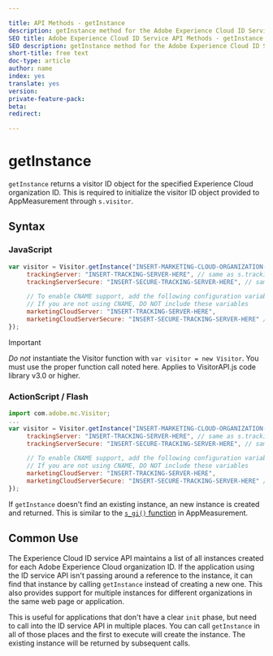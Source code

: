```yaml
---

title: API Methods - getInstance
description: getInstance method for the Adobe Experience Cloud ID Service API
SEO title: Adobe Experience Cloud ID Service API Methods - getInstance
SEO description: getInstance method for the Adobe Experience Cloud ID Service API
short-title: free text
doc-type: article
author: name
index: yes
translate: yes
version:
private-feature-pack:
beta:
redirect:

---
```


# getInstance

`getInstance` returns a visitor ID object for the specified Experience Cloud organization ID. This is required to initialize the visitor ID object provided to AppMeasurement through `s.visitor`.

## Syntax 

### JavaScript

```javascript
var visitor = Visitor.getInstance("INSERT-MARKETING-CLOUD-ORGANIZATION-ID-HERE", {
     trackingServer: "INSERT-TRACKING-SERVER-HERE", // same as s.trackingServer
     trackingServerSecure: "INSERT-SECURE-TRACKING-SERVER-HERE", // same as s.trackingServerSecure

     // To enable CNAME support, add the following configuration variables
     // If you are not using CNAME, DO NOT include these variables
     marketingCloudServer: "INSERT-TRACKING-SERVER-HERE",
     marketingCloudServerSecure: "INSERT-SECURE-TRACKING-SERVER-HERE" // same as s.trackingServerSecure
});
```

>[!IMPORTANT]
>*Do not* instantiate the Visitor function with `var visitor = new Visitor`. You must use the proper function call noted here. Applies to VisitorAPI.js code library v3.0 or higher.

### ActionScript / Flash

```Javascript
import com.adobe.mc.Visitor;
...
var visitor = Visitor.getInstance("INSERT-MARKETING-CLOUD-ORGANIZATION-ID-HERE", {
     trackingServer: "INSERT-TRACKING-SERVER-HERE", // same as s.trackingServer
     trackingServerSecure: "INSERT-SECURE-TRACKING-SERVER-HERE", // same as s.trackingServerSecure

     // To enable CNAME support, add the following configuration variables
     // If you are not using CNAME, DO NOT include these variables
     marketingCloudServer: "INSERT-TRACKING-SERVER-HERE",
     marketingCloudServerSecure: "INSERT-SECURE-TRACKING-SERVER-HERE" // same as s.trackingServerSecure
});
```

If `getInstance` doesn't find an existing instance, an new instance is created and returned. This is similar to the [`s_gi()` function](https://marketing.adobe.com/resources/help/en_US/sc/implement/?f=function_s_gi.html) in AppMeasurement.

## Common Use

The Experience Cloud ID service API maintains a list of all instances created for each Adobe Experience Cloud organization ID. If the application using the ID service API isn't passing around a reference to the instance, it can find that instance by calling `getInstance` instead of creating a new one. This also provides support for multiple instances for different organizations in the same web page or application.

This is useful for applications that don't have a clear `init` phase, but need to call into the ID service API in multiple places. You can call `getInstance` in all of those places and the first to execute will create the instance. The existing instance will be returned by subsequent calls.
